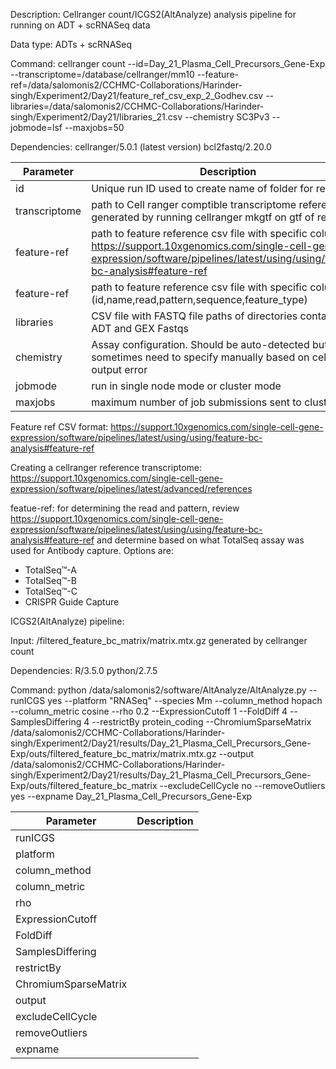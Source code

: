 Description: Cellranger count/ICGS2(AltAnalyze) analysis pipeline for running on ADT + scRNASeq data

Data type: ADTs + scRNASeq

Command: cellranger count --id=Day_21_Plasma_Cell_Precursors_Gene-Exp --transcriptome=/database/cellranger/mm10 --feature-ref=/data/salomonis2/CCHMC-Collaborations/Harinder-singh/Experiment2/Day21/feature_ref_csv_exp_2_Godhev.csv --libraries=/data/salomonis2/CCHMC-Collaborations/Harinder-singh/Experiment2/Day21/libraries_21.csv --chemistry SC3Pv3 --jobmode=lsf --maxjobs=50

Dependencies:
cellranger/5.0.1 (latest version)
bcl2fastq/2.20.0


| Parameter | Description
| ------------- | ------------- |
| id | Unique run ID used to create name of folder for results  |
| transcriptome  | path to Cell ranger comptible transcriptome reference; generated by running cellranger mkgtf on gtf of reference |
| feature-ref | path to feature reference csv file with specific columns https://support.10xgenomics.com/single-cell-gene-expression/software/pipelines/latest/using/using/feature-bc-analysis#feature-ref  |
| feature-ref | path to feature reference csv file with specific columns (id,name,read,pattern,sequence,feature_type) |
| libraries | CSV file with FASTQ file paths of directories containing ADT and GEX Fastqs  |
| chemistry | Assay configuration. Should be auto-detected but sometimes need to specify manually based on cellranger output error |
| jobmode | run in single node mode or cluster mode |
| maxjobs | maximum number of job submissions sent to cluster |



Feature ref CSV format: https://support.10xgenomics.com/single-cell-gene-expression/software/pipelines/latest/using/using/feature-bc-analysis#feature-ref

Creating a cellranger reference transcriptome: https://support.10xgenomics.com/single-cell-gene-expression/software/pipelines/latest/advanced/references

featue-ref:
for determining the read and pattern, review https://support.10xgenomics.com/single-cell-gene-expression/software/pipelines/latest/using/using/feature-bc-analysis#feature-ref and determine based on what TotalSeq assay was used for Antibody capture.
Options are:
- TotalSeq™-A
- TotalSeq™-B
- TotalSeq™-C
- CRISPR Guide Capture


ICGS2(AltAnalyze) pipeline:

Input: /filtered_feature_bc_matrix/matrix.mtx.gz generated by cellranger count

Dependencies:
R/3.5.0
python/2.7.5


Command:
python /data/salomonis2/software/AltAnalyze/AltAnalyze.py --runICGS yes --platform "RNASeq" --species Mm --column_method hopach --column_metric cosine --rho 0.2 --ExpressionCutoff 1 --FoldDiff 4 --SamplesDiffering 4 --restrictBy protein_coding --ChromiumSparseMatrix /data/salomonis2/CCHMC-Collaborations/Harinder-singh/Experiment2/Day21/results/Day_21_Plasma_Cell_Precursors_Gene-Exp/outs/filtered_feature_bc_matrix/matrix.mtx.gz --output /data/salomonis2/CCHMC-Collaborations/Harinder-singh/Experiment2/Day21/results/Day_21_Plasma_Cell_Precursors_Gene-Exp/outs/filtered_feature_bc_matrix --excludeCellCycle no --removeOutliers yes --expname Day_21_Plasma_Cell_Precursors_Gene-Exp



| Parameter | Description
| ------------- | ------------- |
| runICGS |   |
| platform |   |
| column_method |   |
| column_metric |   |
| rho |   |
| ExpressionCutoff |   |
| FoldDiff |   |
| SamplesDiffering |   |
| restrictBy |   |
| ChromiumSparseMatrix |   |
| output |   |
| excludeCellCycle |   |
| removeOutliers |   |
| expname |   |
